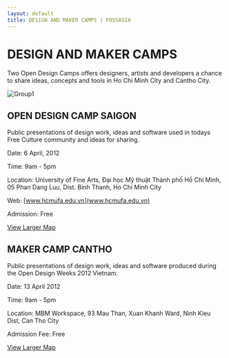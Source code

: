 ```yaml
---
layout: default
title: DESIGN AND MAKER CAMPS | FOSSASIA
---
```


# DESIGN AND MAKER CAMPS

Two Open Design Camps offers designers, artists and developers a chance to share ideas, concepts and tools in Ho Chi Minh City and Cantho City.

<p><img data-src="images/group1.jpg" alt="Group1" title="Group1"></p>

## OPEN DESIGN CAMP SAIGON

Public presentations of design work, ideas and software used in todays Free Culture community and ideas for sharing.

Date: 6 April, 2012

Time: 9am - 5pm

Location: University of Fine Arts, Đại học Mỹ thuật Thành phố Hồ Chí Minh, 05 Phan Dang Luu, Dist. Binh Thanh, Ho Chi Minh City

Web: [www.hcmufa.edu.vn](www.hcmufa.edu.vn)

Admission: Free


[View Larger Map](https://www.google.com/maps?f=q&source=embed&hl=en&geocode&q=University+of+Fine+Arts,+05+Phan+Dang+Luu,+Dist.+Binh+Thanh,+Ho+Chi+Minh+City,+Vietnam&ie=UTF8&hq&hnear=Phan+%C4%90%C4%83ng+L%C6%B0u,+Ho+Chi+Minh+City,+Vietnam&ll=10.804558,106.687589&spn=0.012646,0.025792&z=15)

## MAKER CAMP CANTHO

Public presentations of design work, ideas and software produced during the Open Design Weeks 2012 Vietnam.

Date: 13 April 2012

Time: 9am - 5pm

Location: MBM Workspace, 93 Mau Than, Xuan Khanh Ward, Ninh Kieu Dist, Can Tho City

Admission Fee: Free


[View Larger Map](http://maps.google.com/maps?f=q&source=embed&hl=en&geocode=&q=Can+Tho,+Ninh+Ki%E1%BB%81u,+Can+Tho,+Vietnam&aq=&sll=10.802147,106.694924&sspn=0.006439,0.013078&ie=UTF8&hq=&hnear=Can+Tho,+Ninh+Ki%E1%BB%81u,+Can+Tho,+Vietnam&ll=10.029921,105.775831&spn=0.006339,0.012853&z=16&iwloc=A)
